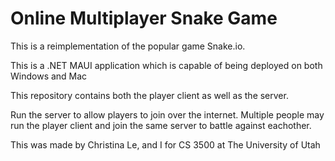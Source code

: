 # Online Multiplayer Snake Game

This is a reimplementation of the popular game Snake.io. 

This is a .NET MAUI application which is capable of being deployed on both Windows and Mac

This repository contains both the player client as well as the server.

Run the server to allow players to join over the internet. Multiple people may run the player client and join the same server to battle against eachother. 

This was made by Christina Le, and I for CS 3500 at The University of Utah
